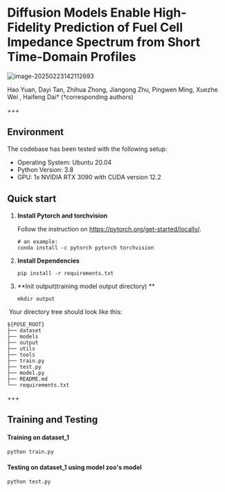 # Diffusion Models Enable High-Fidelity Prediction of Fuel Cell Impedance Spectrum from Short Time-Domain Profiles

![image-20250223142112693](C:\Users\dayi\AppData\Roaming\Typora\typora-user-images\image-20250223142112693.png)

Hao Yuan, Dayi Tan, Zhihua Zhong, Jiangong Zhu, Pingwen Ming, Xuezhe Wei , Haifeng Dai† (†corresponding authors)

+++

## Environment

The codebase has been tested with the following setup:

- Operating System: Ubuntu 20.04
- Python Version: 3.8
- GPU: 1x NVIDIA RTX 3090 with CUDA version 12.2

## Quick start

   1. **Install Pytorch and torchvision**

      Follow the instruction on https://pytorch.org/get-started/locally/.

      ```
      # an example:
      conda install -c pytorch pytorch torchvision
      ```

   2. **Install Dependencies**

      ```
      pip install -r requirements.txt
      ```

3. **Init output(training model output directory) **

   ```
   mkdir output 
   ```

​       Your directory tree should look like this:

```
${POSE_ROOT}
├── dataset
├── models
├── output
├── utils
├── tools 
├── train.py
├── test.py
├── model.py
├── README.md
└── requirements.txt
```

+++

## Training and Testing

#### Training on dataset_1

```
python train.py 
```

#### Testing on dataset_1 using model zoo's model

```
python test.py
```

